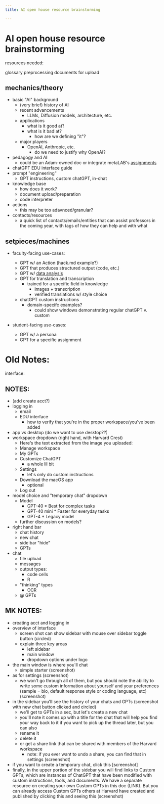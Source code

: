 ```yaml
---
title: AI open house resource brainstorming

---
```


# AI open house resource brainstorming



resources needed: 

glossary 
preprocessing documents for upload 


mechanics/theory 
---

* basic "AI" background 
    * (very brief) history of AI 
    * recent advancements 
        * LLMs, Diffusion models, architecture, etc. 
    * applications 
        * what is it good at? 
        * what is it bad at? 
            * how are we defining "it"?
    * major players 
        * OpenAI, Anthropic, etc. 
            * do we need to justify why OpenAI?
* pedagogy and AI 
    * could be an Adam-owned doc or integrate metaLAB's [assignments](https://aipedagogy.org/assignments/)
* chatGPT EDU interface guide
* prompt "engineering"
    * GPT instructions, custom chatGPT, in-chat
* knowledge base 
    * how does it work?
    * document upload/preparation 
    * code interpreter 
* actions
    * this may be too adavnced/granular?
* contacts/resources
    * a quick list of contacts/emails/entities that can assist professors in the coming year, with tags of how they can help and with what



setpieces/machines
---

* faculty-facing use-cases: 
    * GPT w/ an Action (hack.md example?) 
    * GPT that produces structured output (code, etc.)
    * GPT w/ [data analysis](https://openai.com/index/improvements-to-data-analysis-in-chatgpt/)
    * GPT for translation and transcription 
        * trained for a specific field in knowledge
            * images + transcription
            * verified translations w/ style choice
    * chatGPT custom instructions 
        * domain-specifc examples? 
            * could show windows demonstrating regular chatGPT v. custom

* student-facing use-cases:
    * GPT w/ a persona 
    * GPT for a specific assignment 



# Old Notes: 

interface: 

NOTES: 
--- 


* (add create acct?)
* logging in 
    * email 
    * EDU interface 
        * how to verify that you're in the proper workspace/you've been added 
* app vs desktop (do we want to use desktop??)
* workspace dropdown (right hand, with Harvard Crest) 
    * Here's the text extracted from the image you uploaded:
    * Manage workspace
    * My GPTs
    * Customize ChatGPT
        * a whole lil bit
    * Settings
        * let's only do custom instructions
    * Download the macOS app
        * optional
    * Log out
* model choice and "temporary chat" dropdown
    * Model
      * GPT-40
            * Best for complex tasks
      * GPT-40 mini
            * Faster for everyday tasks
      * GPT-4
            * Legacy model
    * further discussion on models? 
* right hand bar
    * chat history
    * new chat 
    * side bar "hide"
    * GPTs
* chat 
    * file upload 
    * messages 
    * output types: 
        * code cells
        * R 
    * "thinking" types 
        * OCR
    * @ GPTs


MK NOTES: 
---

- creating acct and logging in
- overview of interface
    - screen shot can show sidebar with mouse over sidebar toggle button (circled)
    - explain three key areas
        - left sidebar
        - main window
        - dropdown options under logo
- the main window is where you'll chat
    - simple starter (screenshot)
- as for settings (screenshot)
    - we won't go through all of them, but you should note the ability to write some custom information about yourself and your preferences (sample = bio, default response style or coding language, etc) (screenshot)
- in the sidebar you'll see the history of your chats and GPTs (screenshot with new chat button clicked and circled)
    - we'll get to GPTs in a sec, but let's create a new chat
    - you'll note it comes up with a title for the chat that will help you find your way back to it if you want to pick up the thread later, but you can also 
    - rename it 
    - delete it
    - or get a share link that can be shared with members of the Harvard workspace
        - note: if you ever want to undo a share, you can find that in settings (screenshot)
- if you want to create a temporary chat, click this [screenshot]
- finally, in the upper portion of the sidebar you will find links to Custom GPTs, which are instances of ChatGPT that have been modified with custom instructions, tools, and documents. We have a separate resource on creating your own Custom GPTs in this doc (LINK). But you can already access Custom GPTs others at Harvard have created and published by clicking this and seeing this (screenshot)